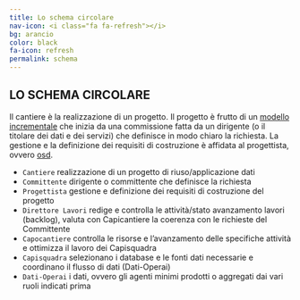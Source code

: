 ```yaml
---
title: Lo schema circolare
nav-icon: <i class="fa fa-refresh"></i>
bg: arancio
color: black
fa-icon: refresh
permalink: schema
---
```


## LO SCHEMA CIRCOLARE  

Il cantiere è la realizzazione di un progetto. Il progetto è frutto di un [modello incrementale](https://it.wikipedia.org/wiki/Modello_incrementale) che inizia da una commissione fatta da un dirigente (o il titolare dei dati e dei servizi) che definisce in modo chiaro la richiesta. La gestione e la definizione dei requisiti di costruzione è affidata al progettista, ovvero [osd](http://www.opensensorsdata.it/#about-me). 

- <code>Cantiere</code> <i class="fa fa-long-arrow-right"></i> realizzazione di un progetto di riuso/applicazione dati
- <code>Committente</code> <i class="fa fa-long-arrow-right"></i> dirigente o committente che definisce la richiesta
- <code>Progettista</code> <i class="fa fa-long-arrow-right"></i> gestione e definizione dei requisiti di costruzione del progetto 
- <code>Direttore Lavori</code> <i class="fa fa-long-arrow-right"></i> redige e controlla le attività/stato avanzamento lavori (backlog), valuta con Capicantiere la coerenza con le richieste del Committente
- <code>Capocantiere</code> <i class="fa fa-long-arrow-right"></i> controlla le risorse e l’avanzamento delle specifiche attività e ottimizza il lavoro dei Capisquadra
- <code>Capisquadra</code> <i class="fa fa-long-arrow-right"></i> selezionano i database e le fonti dati necessarie e coordinano il flusso di dati (Dati-Operai)
- <code>Dati-Operai</code> <i class="fa fa-long-arrow-right"></i> i dati, ovvero gli agenti minimi prodotti o aggregati dai vari ruoli indicati prima